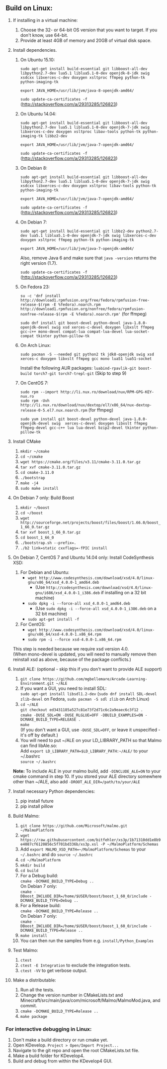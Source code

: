 ## Build on Linux: ##

1. If installing in a virtual machine:
    1. Choose the 32- or 64-bit OS version that you want to target. If you don't know, use 64-bit.
    2. Provide at least 4GB of memory and 20GB of virtual disk space.

2. Install dependencies.
    1. On Ubuntu 15.10:  
    
         `sudo apt-get install build-essential git libboost-all-dev libpython2.7-dev lua5.1 liblua5.1-0-dev openjdk-8-jdk swig xsdcxx libxerces-c-dev doxygen xsltproc ffmpeg python-tk python-imaging-tk`  
         
         `export JAVA_HOME=/usr/lib/jvm/java-8-openjdk-amd64/`  
         
         `sudo update-ca-certificates -f` (http://stackoverflow.com/a/29313285/126823)
         
    2. On Ubuntu 14.04:  
    
         `sudo apt-get install build-essential git libboost-all-dev libpython2.7-dev lua5.1 liblua5.1-0-dev openjdk-7-jdk swig libxerces-c-dev doxygen xsltproc libav-tools python-tk python-imaging-tk libbz2-dev`  
         
         `export JAVA_HOME=/usr/lib/jvm/java-7-openjdk-amd64/`  
         
         `sudo update-ca-certificates -f` (http://stackoverflow.com/a/29313285/126823)
         
    3. On Debian 8:  
    
         `sudo apt-get install build-essential git libboost-all-dev libpython2.7-dev lua5.1 liblua5.1-0-dev openjdk-7-jdk swig xsdcxx libxerces-c-dev doxygen xsltproc libav-tools python-tk python-imaging-tk`  
         
         `export JAVA_HOME=/usr/lib/jvm/java-7-openjdk-amd64/`  
         
         `sudo update-ca-certificates -f` (http://stackoverflow.com/a/29313285/126823)
         
    4. On Debian 7:  
    
         `sudo apt-get install build-essential git libbz2-dev python2.7-dev lua5.1 liblua5.1-0-dev openjdk-7-jdk swig libxerces-c-dev doxygen xsltproc ffmpeg python-tk python-imaging-tk`  
         
         `export JAVA_HOME=/usr/lib/jvm/java-7-openjdk-amd64/`  
         
         Also, remove Java 6 and make sure that `java -version` returns the right version (1.7).  
         
         `sudo update-ca-certificates -f` (http://stackoverflow.com/a/29313285/126823)

    5. On Fedora 23:  

        `su -c 'dnf install http://download1.rpmfusion.org/free/fedora/rpmfusion-free-release-$(rpm -E %fedora).noarch.rpm http://download1.rpmfusion.org/nonfree/fedora/rpmfusion-nonfree-release-$(rpm -E %fedora).noarch.rpm'` (for ffmpeg)  

        `sudo dnf install git boost-devel python-devel java-1.8.0-openjdk-devel swig xsd xerces-c-devel doxygen libxslt ffmpeg gcc-c++ mono-devel compat-lua compat-lua-devel lua-socket-compat tkinter python-pillow-tk`
    
    6. On Arch Linux:

        `sudo pacman -S --needed git python2 tk jdk8-openjdk swig xsd xerces-c doxygen libxslt ffmpeg gcc mono lua51 lua51-socket `

        Install the following AUR packages:
        `luabind-rpavlik-git boost-build torch7-git torch7-trepl-git`
        (Skip to step 9)

    7. On CentOS 7:

        `sudo rpm --import http://li.nux.ro/download/nux/RPM-GPG-KEY-nux.ro`  
        `sudo rpm -Uvh http://li.nux.ro/download/nux/dextop/el7/x86_64/nux-dextop-release-0-5.el7.nux.noarch.rpm` (for ffmpeg)
        
        `sudo yum install git boost-devel python-devel java-1.8.0-openjdk-devel swig  xerces-c-devel doxygen libxslt ffmpeg ffmpeg-devel gcc-c++ lua lua-devel bzip2-devel tkinter python-pillow-tk`

3. Install CMake
   1. `mkdir ~/cmake`
   2. `cd ~/cmake`
   3. `wget https://cmake.org/files/v3.11/cmake-3.11.0.tar.gz`
   4. `tar xvf cmake-3.11.0.tar.gz`
   5. `cd cmake-3.11.0`
   6. `./bootstrap`
   7. `make -j4`
   8. `sudo make install`
 
4. On Debian 7 only: Build Boost
    1. `mkdir ~/boost`
    2. `cd ~/boost`
    3. `wget http://sourceforge.net/projects/boost/files/boost/1.66.0/boost_1_66_0.tar.gz`
    4. `tar xvf boost_1_66_0.tar.gz`
    5. `cd boost_1_66_0`
    6. `./bootstrap.sh --prefix=.`
    7. `./b2 link=static cxxflags=-fPIC install`

5. On Debian 7, CentOS 7 and Ubuntu 14.04 only: Install CodeSynthesis XSD: 
    1. For Debian and Ubuntu:
       - `wget http://www.codesynthesis.com/download/xsd/4.0/linux-gnu/x86_64/xsd_4.0.0-1_amd64.deb`  
         - (Use `http://codesynthesis.com/download/xsd/4.0/linux-gnu/i686/xsd_4.0.0-1_i386.deb` if installing on a 32 bit machine)  
       - `sudo dpkg -i --force-all xsd_4.0.0-1_amd64.deb`  
         - (Use `sudo dpkg -i --force-all xsd_4.0.0-1_i386.deb` on a 32 bit machine)  
       - `sudo apt-get install -f`
    2. For CentOS:  
       - `wget http://www.codesynthesis.com/download/xsd/4.0/linux-gnu/x86_64/xsd-4.0.0-1.x86_64.rpm`  
       - `sudo rpm -i --force xsd-4.0.0-1.x86_64.rpm`

    This step is needed because we require xsd version 4.0.  
    (When mono-devel is updated, you will need to manually remove then reinstall xsd as above, because of the package conflicts.)
     
6. Install ALE: (optional - skip this if you don't want to provide ALE support)
    1. `git clone https://github.com/mgbellemare/Arcade-Learning-Environment.git ~/ALE`
    2. If you want a GUI, you need to install SDL:  
       `sudo apt-get install libsdl1.2-dev` (`sudo dnf install SDL-devel zlib-devel` on Fedora, `sudo pacman -S sdl zlib` on Arch Linux)
    3. `cd ~/ALE`  
       `git checkout ed3431185a527c81e73f2d71c6c2a9eaec6c3f12 .`  
       `cmake -DUSE_SDL=ON -DUSE_RLGLUE=OFF -DBUILD_EXAMPLES=ON -DCMAKE_BUILD_TYPE=RELEASE .`  
       `make`  
       (If you don't want a GUI, use `-DUSE_SDL=OFF`, or leave it unspecified - it's off by default.)
    4. You will need to put ~/ALE on your LD_LIBRARY_PATH so that Malmo can find libAle.so:  
       Add `export LD_LIBRARY_PATH=$LD_LIBRARY_PATH:~/ALE/` to your ~/.bashrc  
      `source ~/.bashrc`
       
    **Note:** To include ALE in your malmo build, add `-DINCLUDE_ALE=ON` to your cmake command in step 10. If you stored your ALE directory somewhere other than ~/ALE, also add `-DROOT_ALE_DIR=/path/to/your/ALE`
       
7. Install necessary Python dependencies:
    1. pip install future
    2. pip install pillow

8. Build Malmo:
    1. `git clone https://github.com/Microsoft/malmo.git ~/MalmoPlatform`
    2. `wget https://raw.githubusercontent.com/bitfehler/xs3p/1b71310dd1e8b9e4087cf6120856c5f701bd336b/xs3p.xsl -P ~/MalmoPlatform/Schemas`
    3. Add `export MALMO_XSD_PATH=~/MalmoPlatform/Schemas` to your `~/.bashrc` and do `source ~/.bashrc`
    4. `cd ~/MalmoPlatform`
    5. `mkdir build`
    6. `cd build`
    7. For a Debug build:  
       `cmake -DCMAKE_BUILD_TYPE=Debug ..`  
       On Debian 7 only:  
       `cmake -DBoost_INCLUDE_DIR=/home/$USER/boost/boost_1_60_0/include -DCMAKE_BUILD_TYPE=Debug ..`
    8. For a Release build:  
       `cmake -DCMAKE_BUILD_TYPE=Release ..`  
       On Debian 7 only:  
       `cmake -DBoost_INCLUDE_DIR=/home/$USER/boost/boost_1_60_0/include -DCMAKE_BUILD_TYPE=Release ..`  
    9. `make install`
    10. You can then run the samples from e.g. `install/Python_Examples`

13. Test Malmo:
    1. `ctest`
    2. `ctest -E Integration` to exclude the integration tests.
    3. `ctest -VV` to get verbose output.

14. Make a distributable:
    1. Run all the tests.
    2. Change the version number in CMakeLists.txt and Minecraft/src/main/java/com/microsoft/Malmo/MalmoMod.java, and commit.
    3. `cmake -DCMAKE_BUILD_TYPE=Release ..`
    4. `make package`

### For interactive debugging in Linux: ###

1. Don't make a build directory or run cmake yet.
2. Open KDevelop. `Project > Open/Import Project...`
3. Navigate to the git repo and open the root CMakeLists.txt file.
4. Make a build folder for KDevelop4.
5. Build and debug from within the KDevelop4 GUI.

